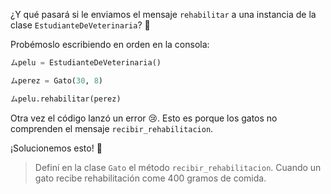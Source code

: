 ¿Y qué pasará si le enviamos el mensaje `rehabilitar` a una instancia de la clase `EstudianteDeVeterinaria`? :thinking:

Probémoslo escribiendo en orden en la consola:

```python
ムpelu = EstudianteDeVeterinaria()
```
```python
ムperez = Gato(30, 8)
```
```python
ムpelu.rehabilitar(perez)
```

Otra vez el código lanzó un error :cry:.
Esto es porque los gatos no comprenden el mensaje `recibir_rehabilitacion`. 

¡Solucionemos esto! :muscle:

> Definí en la clase `Gato` el método `recibir_rehabilitacion`. Cuando un gato recibe rehabilitación come 400 gramos de comida.
